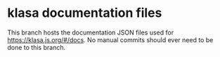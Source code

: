 # klasa documentation files

This branch hosts the documentation JSON files used for https://klasa.js.org/#/docs.
No manual commits should ever need to be done to this branch.